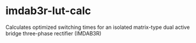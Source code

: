 # imdab3r-lut-calc
Calculates optimized switching times for an isolated matrix-type dual active bridge three-phase rectifier (IMDAB3R)
